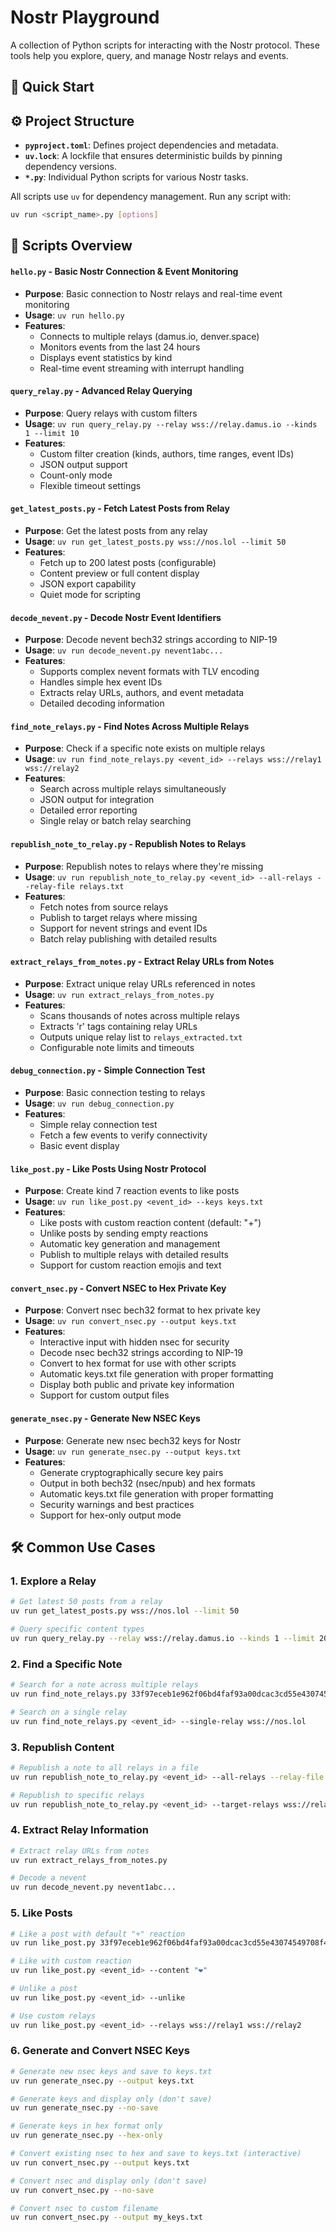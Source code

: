 # Nostr Playground

A collection of Python scripts for interacting with the Nostr protocol. These tools help you explore, query, and manage Nostr relays and events.

## 🚀 Quick Start

## ⚙️ Project Structure

- **`pyproject.toml`**: Defines project dependencies and metadata.
- **`uv.lock`**: A lockfile that ensures deterministic builds by pinning dependency versions.
- **`*.py`**: Individual Python scripts for various Nostr tasks.


All scripts use `uv` for dependency management. Run any script with:

```bash
uv run <script_name>.py [options]
```

## 📁 Scripts Overview

#### `hello.py` - Basic Nostr Connection & Event Monitoring
- **Purpose**: Basic connection to Nostr relays and real-time event monitoring
- **Usage**: `uv run hello.py`
- **Features**: 
  - Connects to multiple relays (damus.io, denver.space)
  - Monitors events from the last 24 hours
  - Displays event statistics by kind
  - Real-time event streaming with interrupt handling

#### `query_relay.py` - Advanced Relay Querying
- **Purpose**: Query relays with custom filters
- **Usage**: `uv run query_relay.py --relay wss://relay.damus.io --kinds 1 --limit 10`
- **Features**:
  - Custom filter creation (kinds, authors, time ranges, event IDs)
  - JSON output support
  - Count-only mode
  - Flexible timeout settings

#### `get_latest_posts.py` - Fetch Latest Posts from Relay
- **Purpose**: Get the latest posts from any relay
- **Usage**: `uv run get_latest_posts.py wss://nos.lol --limit 50`
- **Features**:
  - Fetch up to 200 latest posts (configurable)
  - Content preview or full content display
  - JSON export capability
  - Quiet mode for scripting

#### `decode_nevent.py` - Decode Nostr Event Identifiers
- **Purpose**: Decode nevent bech32 strings according to NIP-19
- **Usage**: `uv run decode_nevent.py nevent1abc...`
- **Features**:
  - Supports complex nevent formats with TLV encoding
  - Handles simple hex event IDs
  - Extracts relay URLs, authors, and event metadata
  - Detailed decoding information

#### `find_note_relays.py` - Find Notes Across Multiple Relays
- **Purpose**: Check if a specific note exists on multiple relays
- **Usage**: `uv run find_note_relays.py <event_id> --relays wss://relay1 wss://relay2`
- **Features**:
  - Search across multiple relays simultaneously
  - JSON output for integration
  - Detailed error reporting
  - Single relay or batch relay searching

#### `republish_note_to_relay.py` - Republish Notes to Relays
- **Purpose**: Republish notes to relays where they're missing
- **Usage**: `uv run republish_note_to_relay.py <event_id> --all-relays --relay-file relays.txt`
- **Features**:
  - Fetch notes from source relays
  - Publish to target relays where missing
  - Support for nevent strings and event IDs
  - Batch relay publishing with detailed results

#### `extract_relays_from_notes.py` - Extract Relay URLs from Notes
- **Purpose**: Extract unique relay URLs referenced in notes
- **Usage**: `uv run extract_relays_from_notes.py`
- **Features**:
  - Scans thousands of notes across multiple relays
  - Extracts 'r' tags containing relay URLs
  - Outputs unique relay list to `relays_extracted.txt`
  - Configurable note limits and timeouts

#### `debug_connection.py` - Simple Connection Test
- **Purpose**: Basic connection testing to relays
- **Usage**: `uv run debug_connection.py`
- **Features**:
  - Simple relay connection test
  - Fetch a few events to verify connectivity
  - Basic event display

#### `like_post.py` - Like Posts Using Nostr Protocol
- **Purpose**: Create kind 7 reaction events to like posts
- **Usage**: `uv run like_post.py <event_id> --keys keys.txt`
- **Features**:
  - Like posts with custom reaction content (default: "+")
  - Unlike posts by sending empty reactions
  - Automatic key generation and management
  - Publish to multiple relays with detailed results
  - Support for custom reaction emojis and text

#### `convert_nsec.py` - Convert NSEC to Hex Private Key
- **Purpose**: Convert nsec bech32 format to hex private key
- **Usage**: `uv run convert_nsec.py --output keys.txt`
- **Features**:
  - Interactive input with hidden nsec for security
  - Decode nsec bech32 strings according to NIP-19
  - Convert to hex format for use with other scripts
  - Automatic keys.txt file generation with proper formatting
  - Display both public and private key information
  - Support for custom output files

#### `generate_nsec.py` - Generate New NSEC Keys
- **Purpose**: Generate new nsec bech32 keys for Nostr
- **Usage**: `uv run generate_nsec.py --output keys.txt`
- **Features**:
  - Generate cryptographically secure key pairs
  - Output in both bech32 (nsec/npub) and hex formats
  - Automatic keys.txt file generation with proper formatting
  - Security warnings and best practices
  - Support for hex-only output mode

## 🛠️ **Common Use Cases**

### 1. **Explore a Relay**
```bash
# Get latest 50 posts from a relay
uv run get_latest_posts.py wss://nos.lol --limit 50

# Query specific content types
uv run query_relay.py --relay wss://relay.damus.io --kinds 1 --limit 20
```

### 2. **Find a Specific Note**
```bash
# Search for a note across multiple relays
uv run find_note_relays.py 33f97eceb1e962f06bd4faf93a00dcac3cd55e43074549708f4c157d5a8c0fbc

# Search on a single relay
uv run find_note_relays.py <event_id> --single-relay wss://nos.lol
```

### 3. **Republish Content**
```bash
# Republish a note to all relays in a file
uv run republish_note_to_relay.py <event_id> --all-relays --relay-file relays_extracted.txt

# Republish to specific relays
uv run republish_note_to_relay.py <event_id> --target-relays wss://relay1 wss://relay2
```

### 4. **Extract Relay Information**
```bash
# Extract relay URLs from notes
uv run extract_relays_from_notes.py

# Decode a nevent
uv run decode_nevent.py nevent1abc...
```

### 5. **Like Posts**
```bash
# Like a post with default "+" reaction
uv run like_post.py 33f97eceb1e962f06bd4faf93a00dcac3cd55e43074549708f4c157d5a8c0fbc

# Like with custom reaction
uv run like_post.py <event_id> --content "❤️"

# Unlike a post
uv run like_post.py <event_id> --unlike

# Use custom relays
uv run like_post.py <event_id> --relays wss://relay1 wss://relay2
```

### 6. **Generate and Convert NSEC Keys**
```bash
# Generate new nsec keys and save to keys.txt
uv run generate_nsec.py --output keys.txt

# Generate keys and display only (don't save)
uv run generate_nsec.py --no-save

# Generate keys in hex format only
uv run generate_nsec.py --hex-only

# Convert existing nsec to hex and save to keys.txt (interactive)
uv run convert_nsec.py --output keys.txt

# Convert nsec and display only (don't save)
uv run convert_nsec.py --no-save

# Convert nsec to custom filename
uv run convert_nsec.py --output my_keys.txt
```
